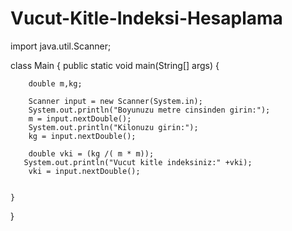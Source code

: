 # Vucut-Kitle-Indeksi-Hesaplama

import java.util.Scanner;

class Main {
    public static void main(String[] args) {
      
        double m,kg; 
        
        Scanner input = new Scanner(System.in);
        System.out.println("Boyunuzu metre cinsinden girin:");
        m = input.nextDouble();
        System.out.println("Kilonuzu girin:");
        kg = input.nextDouble();
         
        double vki = (kg /( m * m));
       System.out.println("Vucut kitle indeksiniz:" +vki);
        vki = input.nextDouble();
       
        
    }
}

